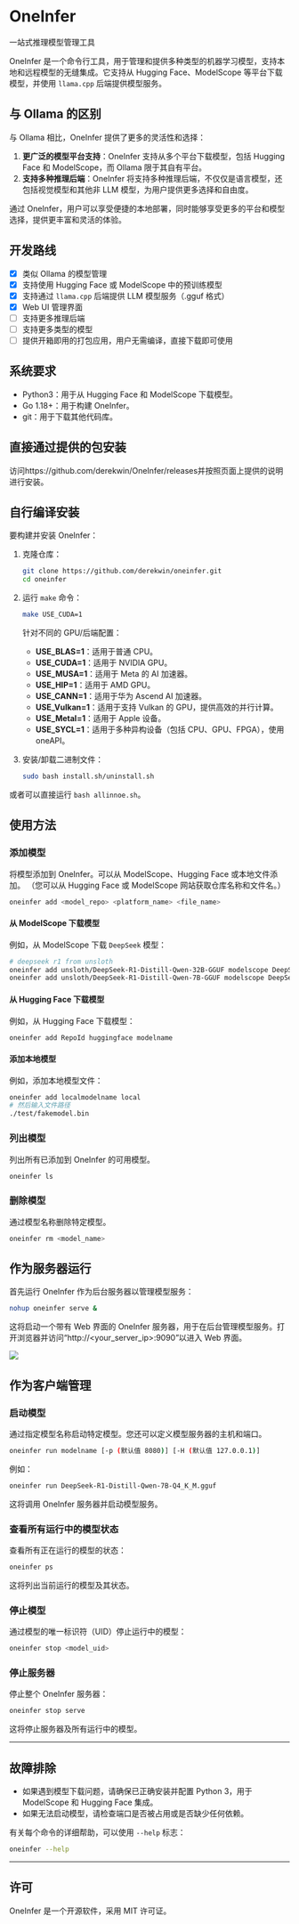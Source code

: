 # OneInfer
一站式推理模型管理工具

OneInfer 是一个命令行工具，用于管理和提供多种类型的机器学习模型，支持本地和远程模型的无缝集成。它支持从 Hugging Face、ModelScope 等平台下载模型，并使用 `llama.cpp` 后端提供模型服务。

## 与 Ollama 的区别

与 Ollama 相比，OneInfer 提供了更多的灵活性和选择：

1. **更广泛的模型平台支持**：OneInfer 支持从多个平台下载模型，包括 Hugging Face 和 ModelScope，而 Ollama 限于其自有平台。
2. **支持多种推理后端**：OneInfer 将支持多种推理后端，不仅仅是语言模型，还包括视觉模型和其他非 LLM 模型，为用户提供更多选择和自由度。

通过 OneInfer，用户可以享受便捷的本地部署，同时能够享受更多的平台和模型选择，提供更丰富和灵活的体验。

## 开发路线
- [x] 类似 Ollama 的模型管理
- [x] 支持使用 Hugging Face 或 ModelScope 中的预训练模型
- [x] 支持通过 `llama.cpp` 后端提供 LLM 模型服务（.gguf 格式）
- [x] Web UI 管理界面
- [ ] 支持更多推理后端
- [ ] 支持更多类型的模型
- [ ] 提供开箱即用的打包应用，用户无需编译，直接下载即可使用

## 系统要求
- Python3：用于从 Hugging Face 和 ModelScope 下载模型。
- Go 1.18+：用于构建 OneInfer。
- git：用于下载其他代码库。

## 直接通过提供的包安装
访问https://github.com/derekwin/OneInfer/releases并按照页面上提供的说明进行安装。

## 自行编译安装
要构建并安装 OneInfer：

1. 克隆仓库：
   ```bash
   git clone https://github.com/derekwin/oneinfer.git
   cd oneinfer
   ```
2. 运行 `make` 命令：
   ```bash
   make USE_CUDA=1
   ```

   针对不同的 GPU/后端配置：
   - **USE_BLAS=1**：适用于普通 CPU。
   - **USE_CUDA=1**：适用于 NVIDIA GPU。
   - **USE_MUSA=1**：适用于 Meta 的 AI 加速器。
   - **USE_HIP=1**：适用于 AMD GPU。
   - **USE_CANN=1**：适用于华为 Ascend AI 加速器。
   - **USE_Vulkan=1**：适用于支持 Vulkan 的 GPU，提供高效的并行计算。
   - **USE_Metal=1**：适用于 Apple 设备。
   - **USE_SYCL=1**：适用于多种异构设备（包括 CPU、GPU、FPGA），使用 oneAPI。

3. 安装/卸载二进制文件：
   ```bash
   sudo bash install.sh/uninstall.sh
   ```

或者可以直接运行 `bash allinnoe.sh`。

## 使用方法

### 添加模型
将模型添加到 OneInfer。可以从 ModelScope、Hugging Face 或本地文件添加。
（您可以从 Hugging Face 或 ModelScope 网站获取仓库名称和文件名。）

```bash
oneinfer add <model_repo> <platform_name> <file_name>
```

#### 从 ModelScope 下载模型
例如，从 ModelScope 下载 `DeepSeek` 模型：

```bash
# deepseek r1 from unsloth
oneinfer add unsloth/DeepSeek-R1-Distill-Qwen-32B-GGUF modelscope DeepSeek-R1-Distill-Qwen-32B-Q5_K_M.gguf
oneinfer add unsloth/DeepSeek-R1-Distill-Qwen-7B-GGUF modelscope DeepSeek-R1-Distill-Qwen-7B-Q4_K_M.gguf
```

#### 从 Hugging Face 下载模型
例如，从 Hugging Face 下载模型：

```bash
oneinfer add RepoId huggingface modelname
```

#### 添加本地模型
例如，添加本地模型文件：

```bash
oneinfer add localmodelname local 
# 然后输入文件路径
./test/fakemodel.bin
```

### 列出模型
列出所有已添加到 OneInfer 的可用模型。

```bash
oneinfer ls
```

### 删除模型
通过模型名称删除特定模型。

```bash
oneinfer rm <model_name>
```

## 作为服务器运行
首先运行 OneInfer 作为后台服务器以管理模型服务：

```bash
nohup oneinfer serve &
```

这将启动一个带有 Web 界面的 OneInfer 服务器，用于在后台管理模型服务。打开浏览器并访问“http://<your_server_ip>:9090”以进入 Web 界面。

![](./assets/webui.png)

## 作为客户端管理

### 启动模型
通过指定模型名称启动特定模型。您还可以定义模型服务器的主机和端口。

```bash
oneinfer run modelname [-p (默认值 8080)] [-H (默认值 127.0.0.1)]
```

例如：

```bash
oneinfer run DeepSeek-R1-Distill-Qwen-7B-Q4_K_M.gguf
```

这将调用 OneInfer 服务器并启动模型服务。

### 查看所有运行中的模型状态
查看所有正在运行的模型的状态：

```bash
oneinfer ps
```

这将列出当前运行的模型及其状态。

### 停止模型
通过模型的唯一标识符（UID）停止运行中的模型：

```bash
oneinfer stop <model_uid>
```

### 停止服务器
停止整个 OneInfer 服务器：

```bash
oneinfer stop serve
```

这将停止服务器及所有运行中的模型。

---

## 故障排除

- 如果遇到模型下载问题，请确保已正确安装并配置 Python 3，用于 ModelScope 和 Hugging Face 集成。
- 如果无法启动模型，请检查端口是否被占用或是否缺少任何依赖。

有关每个命令的详细帮助，可以使用 `--help` 标志：
```bash
oneinfer --help
```

---

## 许可
OneInfer 是一个开源软件，采用 MIT 许可证。